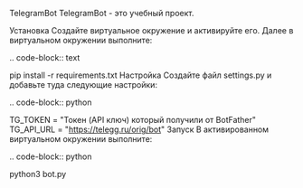 TelegramBot
TelegramBot - это учебный проект.

Установка
Создайте виртуальное окружение и активируйте его. Далее в виртуальном окружении выполните:

.. code-block:: text

pip install -r requirements.txt
Настройка
Создайте файл settings.py и добавьте туда следующие настройки:

.. code-block:: python

TG_TOKEN = "Токен (API ключ) который получили от BotFather"
TG_API_URL = "https://telegg.ru/orig/bot"
Запуск
В активированном виртуальном окружении выполните:

.. code-block:: python

python3 bot.py
